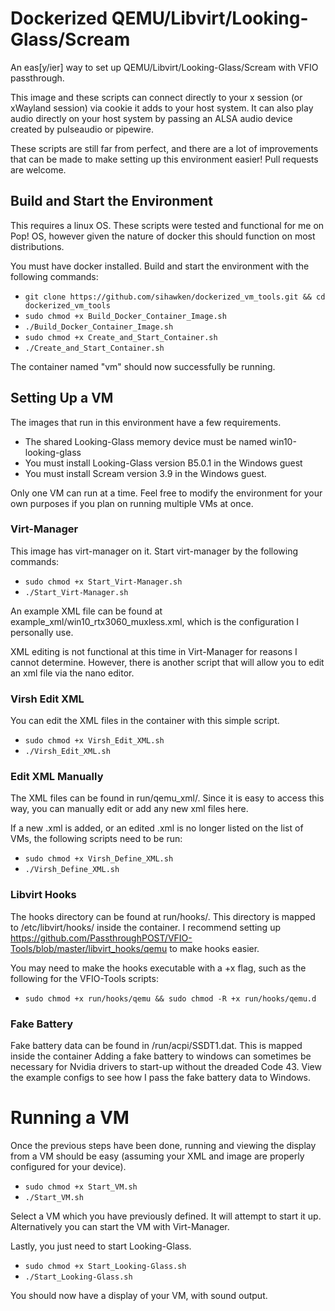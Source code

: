 # Dockerized QEMU/Libvirt/Looking-Glass/Scream

An eas[y/ier] way to set up QEMU/Libvirt/Looking-Glass/Scream with VFIO passthrough. 

This image and these scripts can connect directly to your x session (or xWayland session) via cookie it adds to your host system. It can also play audio directly on your host system by passing an ALSA audio device created by pulseaudio or pipewire.

These scripts are still far from perfect, and there are a lot of improvements that can be made to make setting up this environment easier! Pull requests are welcome.

## Build and Start the Environment

This requires a linux OS. These scripts were tested and functional for me on Pop! OS, however given the nature of docker this should function on most distributions.

You must have docker installed. Build and start the environment with the following commands:

- `git clone https://github.com/sihawken/dockerized_vm_tools.git && cd dockerized_vm_tools`
- `sudo chmod +x Build_Docker_Container_Image.sh`
- `./Build_Docker_Container_Image.sh`
- `sudo chmod +x Create_and_Start_Container.sh`
- `./Create_and_Start_Container.sh`

The container named "vm" should now successfully be running.

## Setting Up a VM

The images that run in this environment have a few requirements.

- The shared Looking-Glass memory device must be named win10-looking-glass
- You must install Looking-Glass version B5.0.1 in the Windows guest
- You must install Scream version 3.9 in the Windows guest.

Only one VM can run at a time. Feel free to modify the environment for your own purposes if you plan on running multiple VMs at once.

### Virt-Manager

This image has virt-manager on it. Start virt-manager by the following commands:

- `sudo chmod +x Start_Virt-Manager.sh`
- `./Start_Virt-Manager.sh`

An example XML file can be found at example_xml/win10_rtx3060_muxless.xml, which is the configuration I personally use.

XML editing is not functional at this time in Virt-Manager for reasons I cannot determine. However, there is another script that will allow you to edit an xml file via the nano editor.

### Virsh Edit XML

You can edit the XML files in the container with this simple script.

- `sudo chmod +x Virsh_Edit_XML.sh`
- `./Virsh_Edit_XML.sh`

### Edit XML Manually

The XML files can be found in run/qemu_xml/. Since it is easy to access this way, you can manually edit or add any new xml files here.

If a new .xml is added, or an edited .xml is no longer listed on the list of VMs, the following scripts need to be run:

- `sudo chmod +x Virsh_Define_XML.sh`
- `./Virsh_Define_XML.sh`

### Libvirt Hooks

The hooks directory can be found at run/hooks/. This directory is mapped to /etc/libvirt/hooks/ inside the container. I recommend setting up https://github.com/PassthroughPOST/VFIO-Tools/blob/master/libvirt_hooks/qemu to make hooks easier.

You may need to make the hooks executable with a +x flag, such as the following for the VFIO-Tools scripts:

- `sudo chmod +x run/hooks/qemu && sudo chmod -R +x run/hooks/qemu.d`

### Fake Battery

Fake battery data can be found in /run/acpi/SSDT1.dat. This is mapped inside the container Adding a fake battery to windows can sometimes be necessary for Nvidia drivers to start-up without the dreaded Code 43. View the example configs to see how I pass the fake battery data to Windows.

# Running a VM

Once the previous steps have been done, running and viewing the display from a VM should be easy (assuming your XML and image are properly configured for your device).

- `sudo chmod +x Start_VM.sh`
- `./Start_VM.sh`

Select a VM which you have previously defined. It will attempt to start it up. Alternatively you can start the VM with Virt-Manager.

Lastly, you just need to start Looking-Glass.

- `sudo chmod +x Start_Looking-Glass.sh`
- `./Start_Looking-Glass.sh`

You should now have a display of your VM, with sound output.
